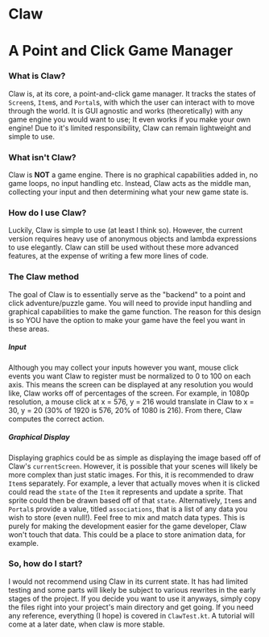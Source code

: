 # Claw
# A Point and Click Game Manager
### What is Claw?
Claw is, at its core, a point-and-click game manager. It tracks the states of `Screen`s, `Item`s, and `Portal`s, with which the user 
can interact with to move through the world. It is GUI agnostic and works (theoretically) with any game engine you would want to
use; It even works if you make your own engine! Due to it's limited responsibility, Claw can remain lightweight and simple to use.

### What isn't Claw?
Claw is **NOT** a game engine. There is no graphical capabilities added in, no game loops, no input handling etc. Instead, Claw acts 
as the middle man, collecting your input and then determining what your new game state is.

### How do I use Claw?
Luckily, Claw is simple to use (at least I think so). However, the current version requires heavy use of anonymous objects and lambda
expressions to use elegantly. Claw can still be used without these more advanced features, at the expense of writing a few more lines 
of code.

### The Claw method
The goal of Claw is to essentially serve as the "backend" to a point and click adventure/puzzle game. You will need to provide input
handling and graphical capabilities to make the game function. The reason for this design is so YOU have the option to make your game 
have the feel you want in these areas.
##### Input
Although you may collect your inputs however you want, mouse click events you want Claw to register must be normalized to 0 to 100 on
each axis. This means the screen can be displayed at any resolution you would like, Claw works off of percentages of the screen. For 
example, in 1080p resolution, a mouse click at x = 576, y = 216 would translate in Claw to x = 30, y = 20 (30% of 1920 is 576, 20% of 
1080 is 216). From there, Claw computes the correct action.
##### Graphical Display
Displaying graphics could be as simple as displaying the image based off of Claw's `currentScreen`. However, it is possible that your
scenes will likely be more complex than just static images. For this, it is recommended to draw `Item`s separately. For example, a
lever that actually moves when it is clicked could read the `state` of the `Item` it represents and update a sprite. That sprite 
could then be drawn based off of that `state`. Alternatively, `Item`s and `Portal`s provide a value, titled `associations`, that is a 
list of any data you wish to store (even null!). Feel free to mix and match data types. This is purely for making the development 
easier for the game developer, Claw won't touch that data. This could be a place to store animation data, for example.

### So, how do I start?
I would not recommend using Claw in its current state. It has had limited testing and some parts will likely be subject to various 
rewrites in the early stages of the project. If you decide you want to use it anyways, simply copy the files right into your project's
main directory and get going. If you need any reference, everything (I hope) is covered in `ClawTest.kt`. A tutorial will come at a 
later date, when claw is more stable.
